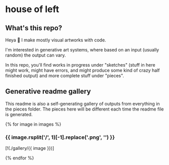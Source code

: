 # house of left

## What's this repo?

Heya 👋 I make mostly visual artworks with code.

I'm interested in generative art systems, where based on an input (usually random) the output can vary.

In this repo, you'll find works in progress under "sketches" (stuff in here might work, might have errors, and might produce some kind of crazy half finished output) and more complete stuff under "pieces".

## Generative readme gallery

This readme is also a self-generating gallery of outputs from everything in the pieces folder. The pieces here will be different each time the readme file is generated.

{% for image in images %}

### {{ image.rsplit('/', 1)[-1].replace('.png', '') }}
[!(./gallery/{{ image }})]

{% endfor %}
